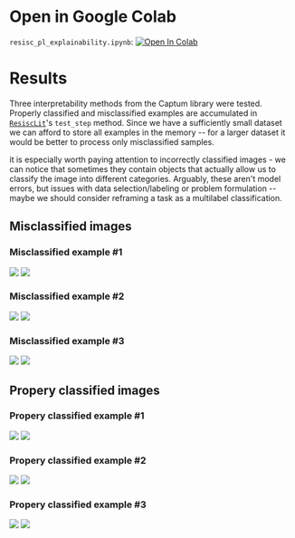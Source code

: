 # Open in Google Colab
`resisc_pl_explainability.ipynb`: <a target="_blank" href="https://colab.research.google.com/github/abojda/deepdrive_course/blob/main/notebooks/08/08.resisc_pl_explainability.ipynb"><img src="https://colab.research.google.com/assets/colab-badge.svg" alt="Open In Colab"/></a>

# Results
Three interpretability methods from the Captum library were tested. Properly classified and misclassified examples are accumulated in [`ResiscLit`](https://github.com/abojda/deepdrive_course/blob/main/deepdrive_course/resisc45/modules.py#L10)'s `test_step` method. Since we have a sufficiently small dataset we can afford to store all examples in the memory -- for a larger dataset it would be better to process only misclassified samples.

it is especially worth paying attention to incorrectly classified images - we can notice that sometimes they contain objects that actually allow us to classify the image into different categories. Arguably, these aren't model errors, but issues with data selection/labeling or problem formulation -- maybe we should consider reframing a task as a multilabel classification.


## Misclassified images
### Misclassified example #1
![](img/wrong_1_occlusion.png)
![](img/wrong_1_gradcam.png)

### Misclassified example #2
![](img/wrong_2_occlusion.png)
![](img/wrong_2_gradcam.png)

### Misclassified example #3
![](img/wrong_3_occlusion.png)
![](img/wrong_3_gradcam.png)

## Propery classified images
### Propery classified example #1
![](img/ok_1_occlusion.png)
![](img/ok_1_gradcam.png)

### Propery classified example #2
![](img/ok_2_occlusion.png)
![](img/ok_2_gradcam.png)

### Propery classified example #3
![](img/ok_3_occlusion.png)
![](img/ok_3_gradcam.png)
